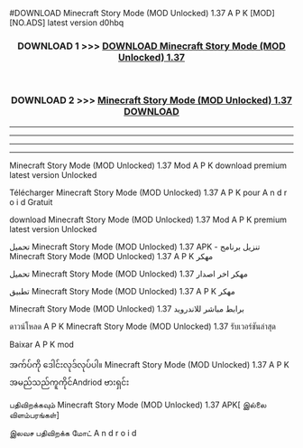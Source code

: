 #DOWNLOAD Minecraft  Story Mode (MOD Unlocked) 1.37 A P K [MOD] [NO.ADS] latest version d0hbq



<div align="center">

<h3>DOWNLOAD 1 >>> <a href="https://teeasianyam.web.app?sq=Minecraft  Story Mode (MOD Unlocked) 1.37">DOWNLOAD Minecraft  Story Mode (MOD Unlocked) 1.37 </a></h3><br>

<h3>DOWNLOAD 2 >>> <a href="https://teeasianyam.web.app?sq=Minecraft  Story Mode (MOD Unlocked) 1.37 ">Minecraft  Story Mode (MOD Unlocked) 1.37  DOWNLOAD </a></h3>

</div>


----------------------------------------------------------

----------------------------------------------------------

----------------------------------------------------------

----------------------------------------------------------


Minecraft  Story Mode (MOD Unlocked) 1.37  Mod A P K download premium latest version Unlocked

Télécharger Minecraft  Story Mode (MOD Unlocked) 1.37  A P K pour A n d r o i d Gratuit

download Minecraft  Story Mode (MOD Unlocked) 1.37  Mod A P K premium latest version Unlocked

تحميل Minecraft  Story Mode (MOD Unlocked) 1.37  APK - تنزيل برنامج Minecraft  Story Mode (MOD Unlocked) 1.37  A P K مهكر

تحميل Minecraft  Story Mode (MOD Unlocked) 1.37  مهكر اخر اصدار

تطبيق Minecraft  Story Mode (MOD Unlocked) 1.37  A P K مهكر

Minecraft  Story Mode (MOD Unlocked) 1.37  برابط مباشر للاندرويد

ดาวน์โหลด A P K Minecraft  Story Mode (MOD Unlocked) 1.37  รับเวอร์ชันล่าสุด

Baixar A P K mod

အက်ပ်ကို ဒေါင်းလုဒ်လုပ်ပါ။ Minecraft  Story Mode (MOD Unlocked) 1.37  A P K အမည်သည်ကူကိုင်Andriod ဗားရှင်း

பதிவிறக்கவும் Minecraft  Story Mode (MOD Unlocked) 1.37  APK[ இல்லை விளம்பரங்கள்] 
 
இலவச பதிவிறக்க மோட் A n d r o i d



